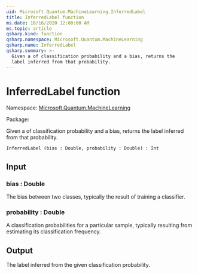 ```yaml
---
uid: Microsoft.Quantum.MachineLearning.InferredLabel
title: InferredLabel function
ms.date: 10/16/2020 12:00:00 AM
ms.topic: article
qsharp.kind: function
qsharp.namespace: Microsoft.Quantum.MachineLearning
qsharp.name: InferredLabel
qsharp.summary: >-
  Given a of classification probability and a bias, returns the
  label inferred from that probability.
---
```


# InferredLabel function

Namespace: [Microsoft.Quantum.MachineLearning](xref:Microsoft.Quantum.MachineLearning)

Package: [](https://nuget.org/packages/)


Given a of classification probability and a bias, returns thelabel inferred from that probability.

```Q#
InferredLabel (bias : Double, probability : Double) : Int
```


## Input

### bias : Double

The bias between two classes, typically the result of training aclassifier.


### probability : Double

A classification probabilities for a particular sample, typicallyresulting from estimating its classification frequency.



## Output

The label inferred from the given classification probability.